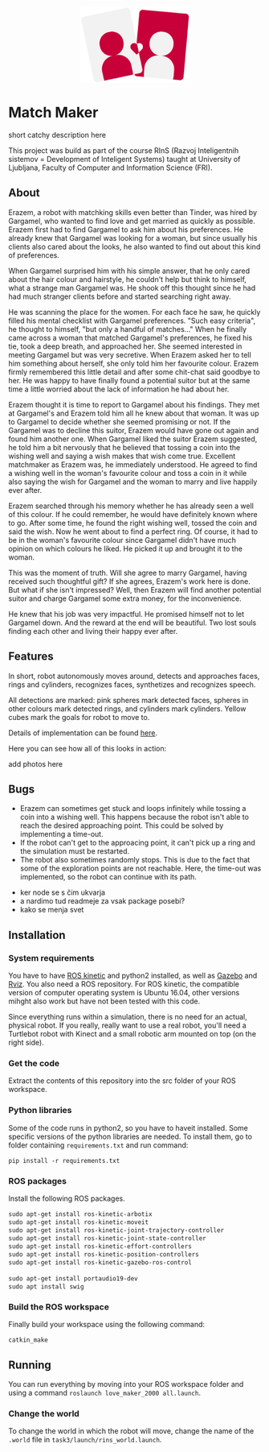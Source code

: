 <p align="center">
  <img height="150" src="https://github.com/drobilc/MatchMaker/blob/master/documentation/logo.png" alt="MatchMaker logo">
</p>

# Match Maker

short catchy description here

This project was build as part of the course RInS (Razvoj Inteligentnih sistemov = Development of Inteligent Systems) taught at University of Ljubljana, Faculty of Computer and Information Science (FRI).

## About

Erazem, a robot with matchking skills even better than Tinder, was hired by Gargamel, who wanted to find love and get married as quickly as possible. Erazem first had to find Gargamel to ask him about his preferences. He already knew that Gargamel was looking for a woman, but since usually his clients also cared about the looks, he also wanted to find out about this kind of preferences.
	
When Gargamel surprised him with his simple answer, that he only cared about the hair colour and hairstyle, he couldn't help but think to himself, what a strange man Gargamel was. He shook off this thought since he had had much stranger clients before and started searching right away.

He was scanning the place for the women. For each face he saw, he quickly filled his mental checklist with Gargamel preferences. "Such easy criteria", he thought to himself, "but only a handful of matches..." When he finally came across a woman that matched Gargamel's preferences, he fixed his tie, took a deep breath, and approached her. She seemed interested in meeting Gargamel but was very secretive. When Erazem asked her to tell him something about herself, she only told him her favourite colour. Erazem firmly remembered this little detail and after some chit-chat said goodbye to her. He was happy to have finally found a potential suitor but at the same time a little worried about the lack of information he had about her.

Erazem thought it is time to report to Gargamel about his findings. They met at Gargamel's and Erazem told him all he knew about that woman. It was up to Gargamel to decide whether she seemed promising or not. If the Gargamel was to decline this suitor, Erazem would have gone out again and found him another one. When Gargamel liked the suitor Erazem suggested, he told him a bit nervously that he believed that tossing a coin into the wishing well and saying a wish makes that wish come true. Excellent matchmaker as Erazem was, he immediately understood. He agreed to find a wishing well in the woman's favourite colour and toss a coin in it while also saying the wish for Gargamel and the woman to marry and live happily ever after.

Erazem searched through his memory whether he has already seen a well of this colour. If he could remember, he would have definitely known where to go. After some time, he found the right wishing well, tossed the coin and said the wish. Now he went about to find a perfect ring. Of course, it had to be in the woman's favourite colour since Gargamel didn't have much opinion on which colours he liked. He picked it up and brought it to the woman.

This was the moment of truth. Will she agree to marry Gargamel, having received such thoughtful gift? If she agrees, Erazem's work here is done. But what if she isn't impressed? Well, then Erazem will find another potential suitor and charge Gargamel some extra money, for the inconvenience.

He knew that his job was very impactful. He promised himself not to let Gargamel down. And the reward at the end will be beautiful. Two lost souls finding each other and living their happy ever after.

## Features

In short, robot autonomously moves around, detects and approaches faces, rings and cylinders, recognizes faces, synthetizes and recognizes speech.

All detections are marked: pink spheres mark detected faces, spheres in other colours mark detected rings, and cylinders mark cylinders. Yellow cubes mark the goals for robot to move to.

Details of implementation can be found [here](https://github.com/drobilc/MatchMaker/tree/master/documentation/final_report/final_report.pdf).

Here you can see how all of this looks in action:

add photos here

## Bugs
  * Erazem can sometimes get stuck and loops infinitely while tossing a coin into a wishing well. This happens because the robot isn't able to reach the desired approaching point. This could be solved by implementing a time-out.
  * If the robot can't get to the approacing point, it can't pick up a ring and the simulation must be restarted.
  * The robot also sometimes randomly stops. This is due to the fact that some of the exploration points are not reachable. Here, the time-out was implemented, so the robot can continue with its path.

- ker node se s čim ukvarja
- a nardimo tud readmeje za vsak package posebi?
- kako se menja svet

## Installation

### System requirements

You have to have [ROS kinetic](http://wiki.ros.org/kinetic/Installation) and python2 installed, as well as [Gazebo](http://gazebosim.org/) and [Rviz](http://wiki.ros.org/rviz/UserGuide). You also need a ROS repository. For ROS kinetic, the compatible version of computer operating system is Ubuntu 16.04, other versions mihght also work but have not been tested with this code.

Since everything runs within a simulation, there is no need for an actual, physical robot. If you really, really want to use a real robot, you'll need a Turtlebot robot with Kinect and a small robotic arm mounted on top (on the right side).

### Get the code

Extract the contents of this repository into the src folder of your ROS workspace.

### Python libraries

Some of the code runs in python2, so you have to haveit installed. Some specific versions of the python libraries are needed. To install them, go to folder containing `requirements.txt` and run command:

```shell
pip install -r requirements.txt
```

### ROS packages

Install the following ROS packages.

```shell
sudo apt-get install ros-kinetic-arbotix
sudo apt-get install ros-kinetic-moveit
sudo apt-get install ros-kinetic-joint-trajectory-controller
sudo apt-get install ros-kinetic-joint-state-controller
sudo apt-get install ros-kinetic-effort-controllers
sudo apt-get install ros-kinetic-position-controllers
sudo apt-get install ros-kinetic-gazebo-ros-control

sudo apt-get install portaudio19-dev
sudo apt install swig
```

### Build the ROS workspace

Finally build your workspace using the following command:

```shell
catkin_make
```

## Running

You can run everything by moving into your ROS workspace folder and using a command `roslaunch love_maker_2000 all.launch`.

### Change the world

To change the world in which the robot will move, change the name of the `.world` file in `task3/launch/rins_world.launch`.
